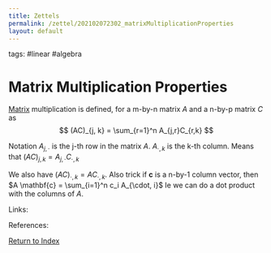```yaml
---
title: Zettels
permalink: /zettel/202102072302_matrixMultiplicationProperties
layout: default
---
```

tags: #linear #algebra

# Matrix Multiplication Properties

[Matrix](202102072233_matrixLinearMap) multiplication is defined, for a m-by-n matrix $A$ and a n-by-p matrix $C$ as 
$$
(AC)_{j, k} = \sum_{r=1}^n A_{j,r}C_{r,k}
$$



Notation $A_{j, \cdot}$ is the j-th row in the matrix $A$. $A_{\cdot, k}$ is the k-th column. Means that $(AC)_{j,k} = A_{j, \cdot} C_{\cdot, k}$

We also have $(AC)_{\cdot, k} = A C_{\cdot, k}$. Also trick if $\mathbf{c}$ is a n-by-1 column vector, then $A \mathbf{c} = \sum_{i=1}^n c_i A_{\cdot, i}$
Ie we can do a dot product with the columns of $A$.


Links: 

References: 

[Return to Index](index)
